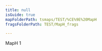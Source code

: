 ```yaml
---
title: null
isGuide: true
mapFolderPath: tsmaps/TEST/%CE%9E%20MapH
fragsFolderPath: TEST/MapH_frags

---
```



<!-- tsGuideRenderComment {"guide":{"id":"imyq450Qp","path":"TEST","fragmentFolderPath":"TEST/MapH_frags"},"fragment":{"id":"imyq450Qp","topLevelMapKey":"ikQcTU01II","mapKeyChain":"ikQcTU01II","guideID":"imyq450E4","guidePath":"c:/GitHub/MuddySpud/MuddySpud.github.io/tsmaps/TEST/MapH.tsmap","parentFragmentID":null,"chartKey":"ikQcTU01II","isLeaf":false,"options":[{"id":"imyq4H1Fy","option":"Exit1 MapE 1.1","isAncillary":false,"iExitKey":"fuhBa202EB","order":1}],"iKey":"fugVwq00wh"}} -->

MapH 1